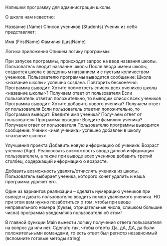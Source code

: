 Напишем программу для администрации школы.

О школе нам известно:

Название (Name)
Список учеников (Students)
Ученик из себя представляет: 

Имя (FirstName)
Фамилия (LastName) 
 

Логика приложения
Опишем логику программы:  

При запуске программы, происходит запрос на ввод названия школы.
Пользователь вводит название школы
После ввода имени школы, создается школа с введенным названием и с пустым количеством учеников. Пользователю программы выводится сообщение: Школа <название школы> успешно создана. 
Повторить бесконечно:
Программа выводит: Хотите посмотреть список всех учеников школы <название школы>?
Получаем ответ от пользователя
Если пользователь ответил положительно, то выводим список всех учеников
Программа выводит: Хотите добавить нового ученика?
Получаем ответ от пользователя
Если пользователь ответил положительно, то
Программа выводит: Введите имя ученика?
Получаем ответ от пользователя
Программа выводит: Введите фамилию ученика?
Получаем ответ от пользователя
Пользователю программы выводится сообщение: Ученик <имя ученика> успешно добавлен в школу <название школы>
 
 
 Улучшения проекта
Добавить новую информацию об ученике: Возраст ученика (Age). Реализовать возможность ввода данной информации пользователем, а также при выводе всех учеников добавить третий столбец, содержащий информацию о возрасте. 
 
Добавить возможность удалять/отчислять ученика из школы. Пользователь выбирает ученика, которого хочет удалить и наша программа удаляет его.

Один из вариантов реализации – сделать нумерацию учеников при выводе и давать пользователю вводить номер удаляемого ученика. НО при этом вам нужно позаботиться о том, чтобы при вводе неправильного номера (буквы, отрицательные числа, слишком большие числа) программа уведомляла пользователя об этом! 
 
В главной функции Main вынести логику получения ответа пользователя на вопрос да или нет. Сделать так, чтобы ответы Да, дА, ДА, да были положительными командами, то есть ответ был регистр независимый (вспомните готовые методы string)
